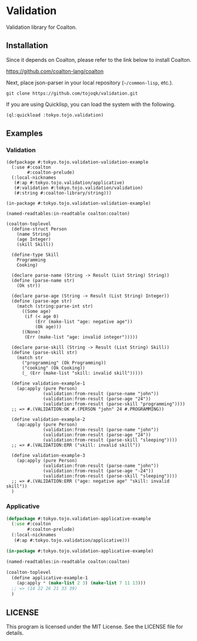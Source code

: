 # Validation

Validation library for Coalton.

## Installation

Since it depends on Coalton, please refer to the link below to install Coalton.

https://github.com/coalton-lang/coalton

Next, place json-parser in your local repository (`~/common-lisp`, etc.).

```shell:~/common-lisp
git clone https://github.com/tojoqk/validation.git
```

If you are using Quicklisp, you can load the system with the following.

```lisp
(ql:quickload :tokyo.tojo.validation)
```

## Examples

### Validation

```
(defpackage #:tokyo.tojo.validation-validation-example
  (:use #:coalton
        #:coalton-prelude)
  (:local-nicknames
   (#:ap #:tokyo.tojo.validation/applicative)
   (#:validation #:tokyo.tojo.validation/validation)
   (#:string #:coalton-library/string)))

(in-package #:tokyo.tojo.validation-validation-example)

(named-readtables:in-readtable coalton:coalton)

(coalton-toplevel
  (define-struct Person
    (name String)
    (age Integer)
    (skill Skill))

  (define-type Skill
    Programming
    Cooking)

  (declare parse-name (String -> Result (List String) String))
  (define (parse-name str)
    (Ok str))

  (declare parse-age (String -> Result (List String) Integer))
  (define (parse-age str)
    (match (string:parse-int str)
      ((Some age)
       (if (< age 0)
           (Err (make-list "age: negative age"))
           (Ok age)))
      ((None)
       (Err (make-list "age: invalid integer")))))

  (declare parse-skill (String -> Result (List String) Skill))
  (define (parse-skill str)
    (match str
      ("programming" (Ok Programming))
      ("cooking" (Ok Cooking))
      (_ (Err (make-list "skill: invalid skill")))))

  (define validation-example-1
    (ap:apply (pure Person)
              (validation:from-result (parse-name "john"))
              (validation:from-result (parse-age "24"))
              (validation:from-result (parse-skill "programming"))))
  ;; => #.(VALIDATION:OK #.(PERSON "john" 24 #.PROGRAMMING))

  (define validation-example-2
    (ap:apply (pure Person)
              (validation:from-result (parse-name "john"))
              (validation:from-result (parse-age "24"))
              (validation:from-result (parse-skill "sleeping"))))
  ;; => #.(VALIDATION:ERR ("skill: invalid skill"))

  (define validation-example-3
    (ap:apply (pure Person)
              (validation:from-result (parse-name "john"))
              (validation:from-result (parse-age "-24"))
              (validation:from-result (parse-skill "sleeping"))))
  ;; => #.(VALIDATION:ERR ("age: negative age" "skill: invalid skill"))
  )
```

### Applicative

```lisp
(defpackage #:tokyo.tojo.validation-applicative-example
  (:use #:coalton
        #:coalton-prelude)
  (:local-nicknames
   (#:ap #:tokyo.tojo.validation/applicative)))

(in-package #:tokyo.tojo.validation-applicative-example)

(named-readtables:in-readtable coalton:coalton)

(coalton-toplevel
  (define applicative-example-1
    (ap:apply * (make-list 2 3) (make-list 7 11 13)))
  ;; => (14 22 26 21 33 39)
  )
```

## LICENSE

This program is licensed under the MIT License. See the LICENSE file for details.

